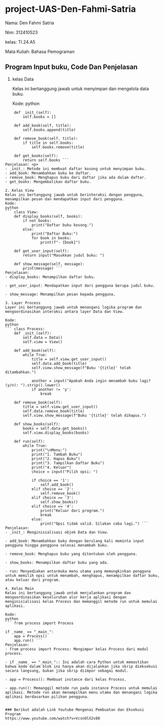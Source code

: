 # project-UAS-Den-Fahmi-Satria
Nama: Den Fahmi Satria <p>
Nim: 312410523 <p>
kelas: TI.24.A5 <p>
Mata Kuliah: Bahasa Pemograman <p>

## Program Input buku, Code Dan Penjelasan
1. kelas Data <p>
Kelas ini bertanggung jawab untuk menyimpan dan mengelola data buku. <p>
Kode:
python
``` class Data:
    def _init_(self):
        self.books = []

    def add_book(self, title):
        self.books.append(title)

    def remove_book(self, title):
        if title in self.books:
            self.books.remove(title)

    def get_books(self):
        return self.books ```
Penjelasan: <p>
- _init_: Metode ini membuat daftar kosong untuk menyimpan buku.
- add_book: Menambahkan buku ke daftar.
- remove_book: Menghapus buku dari daftar jika ada dalam daftar.
- get_books: Mengembalikan daftar buku.

2. Kelas View
Kelas ini bertanggung jawab untuk berinteraksi dengan pengguna, menampilkan pesan dan mendapatkan input dari pengguna.
Kode:
python
``` class View:
    def display_books(self, books):
        if not books:
            print("Daftar buku kosong.")
        else:
            print("Daftar Buku:")
            for book in books:
                print(f"- {book}")

    def get_user_input(self):
        return input("Masukkan judul buku: ")

    def show_message(self, message):
        print(message) ```
Penjelasan:
- display_books: Menampilkan daftar buku.

- get_user_input: Mendapatkan input dari pengguna berupa judul buku.

- show_message: Menampilkan pesan kepada pengguna.

3. Layer Process
Layer ini bertanggung jawab untuk menangani logika program dan mengoordinasikan interaksi antara layer Data dan View.

Kode:
python
``` class Process:
    def _init_(self):
        self.data = Data()
        self.view = View()

    def add_book(self):
        while True:
            title = self.view.get_user_input()
            self.data.add_book(title)
            self.view.show_message(f"Buku '{title}' telah ditambahkan.")
            
            another = input("Apakah Anda ingin menambah buku lagi? (y/n): ").strip().lower()
            if another != 'y':
                break

    def remove_book(self):
        title = self.view.get_user_input()
        self.data.remove_book(title)
        self.view.show_message(f"Buku '{title}' telah dihapus.")

    def show_books(self):
        books = self.data.get_books()
        self.view.display_books(books)

    def run(self):
        while True:
            print("\nMenu:")
            print("1. Tambah Buku")
            print("2. Hapus Buku")
            print("3. Tampilkan Daftar Buku")
            print("4. Keluar")
            choice = input("Pilih opsi: ")

            if choice == '1':
                self.add_book()
            elif choice == '2':
                self.remove_book()
            elif choice == '3':
                self.show_books()
            elif choice == '4':
                print("Keluar dari program.")
                break
            else:
                print("Opsi tidak valid. Silakan coba lagi.") ```
Penjelasan:
- _init_: Menginisialisasi objek Data dan View.

- add_book: Menambahkan buku dengan berulang kali meminta input pengguna hingga pengguna selesai menambah buku.

- remove_book: Menghapus buku yang ditentukan oleh pengguna.

- show_books: Menampilkan daftar buku yang ada.

- run: Menyediakan antarmuka menu utama yang memungkinkan pengguna untuk memilih opsi untuk menambah, menghapus, menampilkan daftar buku, atau keluar dari program.

4. Kelas Main
Kelas ini bertanggung jawab untuk menjalankan program dan mengoordinasikan keseluruhan alur kerja aplikasi dengan menginisialisasi kelas Process dan memanggil metode run untuk memulai aplikasi.

Kode:
python
``` from process import Process

if _name_ == "_main_":
    app = Process()
    app.run() ```
Penjelasan:
- from process import Process: Mengimpor kelas Process dari modul process.

- if _name_ == "_main_":: Ini adalah cara Python untuk memastikan bahwa kode dalam blok ini hanya akan dijalankan jika skrip dieksekusi secara langsung, bukan jika skrip diimpor sebagai modul.

- app = Process(): Membuat instance dari kelas Process.

- app.run(): Memanggil metode run pada instance Process untuk memulai aplikasi. Metode run akan menampilkan menu utama dan menangani logika aplikasi berdasarkan pilihan pengguna.


### Berikut adalah Link Youtube Mengenai Pembuatan dan Eksekusi Program 
https://www.youtube.com/watch?v=VcsnOlX2v80
